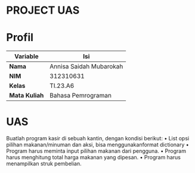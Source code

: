 # PROJECT UAS

# Profil

| Variable | Isi |
| -------- | --- |
|**Nama**  | Annisa Saidah Mubarokah |
|**NIM**   | 312310631 |
|**Kelas** | TI.23.A6 |
|**Mata Kuliah** | Bahasa Pemrograman |

# UAS

Buatlah program kasir di sebuah kantin, dengan kondisi berikut:
• List opsi pilihan makanan/minuman dan aksi, bisa menggunakanformat dictionary
• Program harus meminta input pilihan makanan dari pengguna.
• Program harus menghitung total harga makanan yang dipesan.
• Program harus menampilkan struk pembelian.
